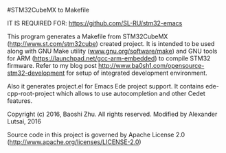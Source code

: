 #STM32CubeMX to Makefile

IT IS REQUIRED FOR: https://github.com/SL-RU/stm32-emacs

This program generates a Makefile from STM32CubeMX (http://www.st.com/stm32cube) created project. It is intended to be used along with GNU Make utility (www.gnu.org/software/make) and GNU tools for ARM (https://launchpad.net/gcc-arm-embedded) to compile STM32 firmware. Refer to my blog post http://www.ba0sh1.com/opensource-stm32-development for setup of integrated development environment.  

Also it generates project.el for Emacs Ede project support. It contains ede-cpp-root-project which allows to use autocompletion and other Cedet features.

Copyright (c) 2016, Baoshi Zhu. All rights reserved.
Modified by Alexander Lutsai, 2016

Source code in this project is governed by Apache License 2.0 (http://www.apache.org/licenses/LICENSE-2.0)
